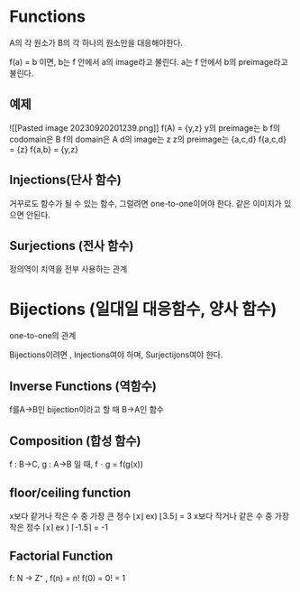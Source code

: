# Functions

A의 각 원소가 B의 각 하나의 원소만을 대응해야한다.

f(a) = b 이면,
b는 f 안에서 a의 image라고 불린다.
a는 f 안에서 b의 preimage라고 불린다.

## 예제

![[Pasted image 20230920201239.png]]
f(A) = {y,z}
y의 preimage는 b
f의 codomain은 B
f의 domain은 A
d의 image는 z
z의 preimage는 {a,c,d}
f{a,c,d} = {z}
f{a,b} = {y,z}

## Injections(단사 함수)
거꾸로도 함수가 될 수 있는 함수, 그럴려면 one-to-one이어야 한다.
같은 이미지가 있으면 안된다.

## Surjections (전사 함수)
정의역이 치역을 전부 사용하는 관계

# Bijections (일대일 대응함수, 양사 함수)
one-to-one의 관계

Bijections이려면 , Injections여야 하며, Surjectijons여야 한다.

## Inverse Functions (역함수)
f를A->B인 bijection이라고 할 때 B->A인 함수

## Composition (합성 함수)
f : B->C, g : A->B 일 때, fㆍg = f(g(x))

## floor/ceiling function
x보다 같거나 작은 수 중 가장 큰 정수
⌊x⌋ ex) ⌊3.5⌋ = 3
x보다 작거나 같은 수 중 가장 작은 정수
⌈x⌉ ex ) ⌈-1.5⌉ = -1

## Factorial Function
f: N -> Z⁺ , f(n) = n!
f(0) = 0! = 1
